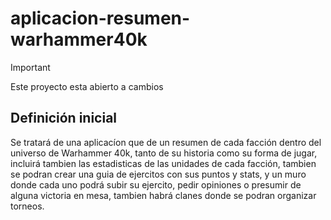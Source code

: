 # aplicacion-resumen-warhammer40k
>[!IMPORTANT]
>Este proyecto esta abierto a cambios 
## Definición inicial
Se tratará de una aplicacíon que de un resumen de cada facción dentro del universo de Warhammer 40k, tanto de su historia como su forma de jugar, incluirá tambien las estadisticas de las unidades de cada facción, tambien se podran crear una guia de ejercitos con sus puntos y stats, y un muro donde cada uno podrá subir su ejercito, pedir opiniones o presumir de alguna victoria en mesa, tambien habrá clanes donde se podran organizar torneos. 